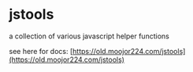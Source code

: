 # jstools

a collection of various javascript helper functions

see here for docs: [https://old.moojor224.com/jstools](https://old.moojor224.com/jstools)
